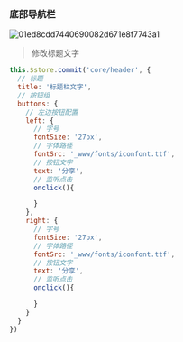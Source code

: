 ### 底部导航栏

![01ed8cdd7440690082d671e8f7743a1](http://ps574m5ib.bkt.clouddn.com/01ed8cdd7440690082d671e8f7743a1.jpg)

> 修改标题文字

```js
this.$store.commit('core/header', {
  // 标题
  title: '标题栏文字',
  // 按钮组
  buttons: {
    // 左边按钮配置
    left: {
      // 字号
      fontSize: '27px',
      // 字体路径
      fontSrc: '_www/fonts/iconfont.ttf',
      // 按钮文字
      text: '分享',
      // 监听点击
      onclick(){

      }
    },
    right: {
      // 字号
      fontSize: '27px',
      // 字体路径
      fontSrc: '_www/fonts/iconfont.ttf',
      // 按钮文字
      text: '分享',
      // 监听点击
      onclick(){

      }
    }
  }
})
```
